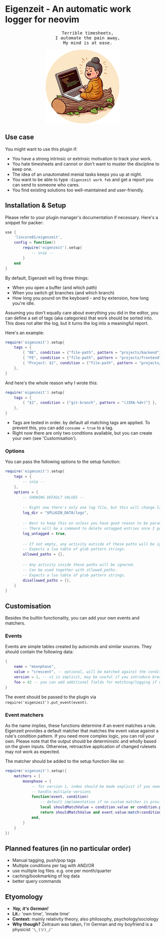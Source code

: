 # Eigenzeit - An automatic work logger for neovim

<div align="center">
<pre>
    Terrible timesheets,
    I automate the pain away,
    My mind is at ease.
</pre>

<img src="./docs/buddha-round-480.png" alt="" width="240"/>
</div>


## Use case

You might want to use this plugin if:
- You have a strong intrinsic or extrinsic motivation to track your work.
- You hate timesheets and cannot or don't want to muster the discipline to keep one.
- The idea of an unautomated menial tasks keeps you up at night.
- You want to be able to type `:Eigenzeit work feb` and get a report you can send to someone who cares.
- You find existing solutions too well-maintained and user-friendly.

## Installation & Setup
Please refer to your plugin manager's documentation if necessary. 
Here's a snippet for packer:

```lua
use {
    'lincore81/eigenzeit',
    config = function()
        require('eigenzeit').setup{
            -- snip --
        }
    end
}
```

By default, Eigenzeit will log three things:
- When you open a buffer (and which path)
- When you switch git branches (and which branch)
- How long you pound on the keyboard - and by extension, how long you're idle.

Assuming you don't equally care about everything you did in the editor, you can
define a set of tags (aka categories) that work should be sorted into. 
This does not alter the log, but it turns the log into a meaningful report.

Here's an example:

```lua
require('eigenzeit').setup{
    tags = {
        { "BE", condition = {"file-path", pattern = "projects/backend"}, consume=true },
        { "FE", condition = {"file-path", pattern = "projects/frontend"}, consume=true },
        { "Project: $1", condition = {"file-path", pattern = "projects/([%w_-]+)"} },
    },
}
```

And here's the whole reason why I wrote this:

```lua
require('eigenzeit').setup{
    tags = {
        { "$1", condition = {"git-branch", pattern = "(JIRA-%d+)"} },
    },
}
```

- Tags are tested in order. by default all matching tags are applied. To prevent this, you can add `consume = true` to a tag. 
- Right now there are only two conditions available, but you can create your own (see 'Customisation').

### Options
You can pass the following options to the setup function:

```lua
require('eigenzeit').setup{
    tags = { 
        -- snip -- 
    },
    options = { 
        -- SHOWING DEFAULT VALUES --

        -- Right now there's only one log file, but this will change later.
        log_dir = "$PLUGIN_DATA/logs",

        -- Best to keep this on unless you have good reason to be paranoid.
        -- There will be a command to delete untagged entries once I got around to it.
        log_untagged = true, 

        -- If not empty, any activity outside of these paths will be ignored.
        -- Expects a lua table of glob pattern strings.
        allowed_paths = {},

        -- Any activity inside these paths will be ignored.
        -- Can be used together with allowed_paths.
        -- Expects a lua table of glob pattern strings.
        disallowed_paths = {},
    }
}
```


## Customisation
Besides the builtin functionality, you can add your own events and matchers.

### Events
Events are simple tables created by autocmds and similar sources. They
should contain the following data:

```lua
{
    name = "moonphase",
    value = "crescent", -- optional, will be matched against the condition pattern/regex
    version = 1, -- v1 is implicit, may be useful if you introduce breaking changes
    foo = 42 -- you can add additional fields for matching/logging if needed
}
```
The event should be passed to the plugin via `require('eigenzeit').put_event(event)`.

### Event matchers
As the name implies, these functions determine if an event matches a rule.
Eigenzeit provides a default matcher that matches the event value against a
rule's condition pattern. If you need more complex logic, you can roll your
own. Please note that the output should be deterministic and wholly based on
the given inputs. Otherwise, retroactive application of changed rulesets may not
work as expected.

The matcher should be added to the setup function like so:

```lua
require('eigenzeit').setup({
    matchers = {
        moonphase = {
            -- for version 1, index should be made explicit if you need to
            -- handle multiple versions
            function(event, condition)
                -- default implementation if no custom matcher is provided:
                local shouldMatchValue = condition.value or condition.pattern
                return shouldMatchValue and event.value:match(condition.pattern) 
            end,
        }
    }
})
```

## Planned features (in no particular order)
- Manual tagging, push/pop tags
- Multiple conditions per tag with AND/OR
- use multiple log files. e.g. one per month/quarter
- caching/bookmarking of log data
- better query commands


## Etyomology
- ***Yay, it's German!***
- **Lit.:** 'own time', 'innate time'
- **Context:** mainly relativity theory, also philosophy, psychology/sociology
- **Why though?** Zeitraum was taken, I'm German and my boyfriend is a physicist `¯\_(ツ)_/¯`
